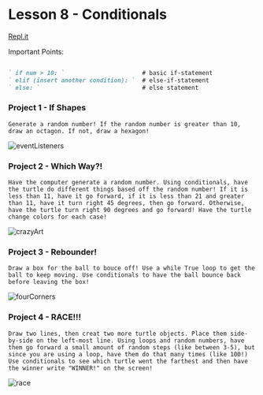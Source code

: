 # Lesson 8 - Conditionals

[Repl.it](https://repl.it/~)

Important Points:
```markdown

` if num > 10: `                      # basic if-statement
` elif (insert another condition): `  # else-if-statement
` else: `                             # else statement

```

### Project 1 - If Shapes
```Generate a random number! If the random number is greater than 10, draw an octagon. If not, draw a hexagon!```

![eventListeners](difshapes.gif)


### Project 2 - Which Way?!
```Have the computer generate a random number. Using conditionals, have the turtle do different things based off the random number! If it is less than 11, have it go forward, if it is less than 21 and greater than 11, have it turn right 45 degrees, then go forward. Otherwise, have the turtle turn right 90 degrees and go forward! Have the turtle change colors for each case!```

![crazyArt](whichway.gif)

### Project 3 - Rebounder!
```Draw a box for the ball to bouce off! Use a while True loop to get the ball to keep moving. Use conditionals to have the ball bounce back before leaving the box!```

![fourCorners](bouncyball.gif)

### Project 4 - RACE!!!
```Draw two lines, then creat two more turtle objects. Place them side-by-side on the left-most line. Using loops and random numbers, have them go forward a small amount of random steps (like between 3-5), but since you are using a loop, have them do that many times (like 100!) Use conditionals to see which turtle went the farthest and then have the winner write "WINNER!" on the screen!```

![race](race.gif)




